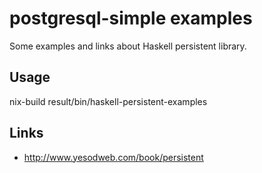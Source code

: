 # postgresql-simple examples
Some examples and links about Haskell persistent library.

## Usage
nix-build
result/bin/haskell-persistent-examples

## Links
- http://www.yesodweb.com/book/persistent
